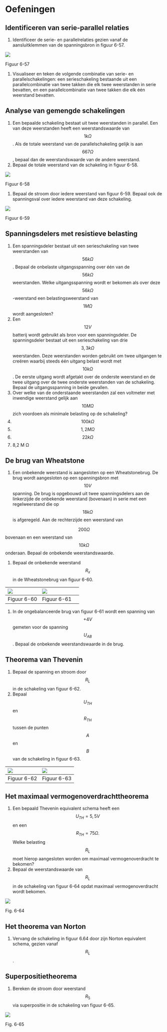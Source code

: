 # Oefeningen

## Identificeren van serie-parallel relaties <a id="identificeren-van-serie-parallel-relaties"></a>

1. Identificeer de serie- en parallelrelaties gezien vanaf de aansluitklemmen van de spanningsbron in figuur 6-57.

![](../.gitbook/assets/afbeelding_534.png)

Figuur 6-57

1. Visualiseer en teken de volgende combinatie van serie- en parallelschakelingen: een serieschakeling bestaande uit een parallelcombinatie van twee takken die elk twee weerstanden in serie bevatten, en een parallelcombinatie van twee takken die elk één weerstand bevatten.

## Analyse van gemengde schakelingen <a id="analyse-van-gemengde-schakelingen"></a>

1. Een bepaalde schakeling bestaat uit twee weerstanden in parallel. Een van deze weerstanden heeft een weerstandswaarde van $$1 k\Omega$$ . Als de totale weerstand van de parallelschakeling gelijk is aan $$667 \Omega$$ , bepaal dan de weerstandswaarde van de andere weerstand.
2. Bepaal de totale weerstand van de schakeling in figuur 6-58.

![](../.gitbook/assets/afbeelding_535.png)

Figuur 6-58

1. Bepaal de stroom door iedere weerstand van figuur 6-59. Bepaal ook de spanningsval over iedere weerstand van deze schakeling.

![](../.gitbook/assets/afbeelding_536.png)

Figuur 6-59

## Spanningsdelers met resistieve belasting <a id="spanningsdelers-met-resistieve-belasting"></a>

1. Een spanningsdeler bestaat uit een serieschakeling van twee weerstanden van $$56 k\Omega$$ . Bepaal de onbelaste uitgangsspanning over één van de $$56 k\Omega$$ weerstanden. Welke uitgangsspanning wordt er bekomen als over deze $$56 k\Omega$$ -weerstand een belastingsweerstand van $$1 M\Omega$$ wordt aangesloten?
2. Een $$12 V$$ batterij wordt gebruikt als bron voor een spanningsdeler. De spanningsdeler bestaat uit een serieschakeling van drie $$\mathrm{3,3} k\Omega$$ weerstanden. Deze weerstanden worden gebruikt om twee uitgangen te creëren waarbij steeds één uitgang belast wordt met $$10 k\Omega$$ . De eerste uitgang wordt afgetakt over de onderste weerstand en de twee uitgang over de twee onderste weerstanden van de schakeling. Bepaal de uitgangsspanning in beide gevallen.
3. Over welke van de onderstaande weerstanden zal een voltmeter met inwendige weerstand gelijk aan $$10 M\Omega$$ zich voordoen als minimale belasting op de schakeling?
4. $$100 k\Omega$$
5. $$\mathrm{1,2} M\Omega$$
6. $$22 k\Omega$$
7. 8,2 M Ω

## De brug van Wheatstone <a id="de-brug-van-wheatstone"></a>

1. Een onbekende weerstand is aangesloten op een Wheatstonebrug. De brug wordt aangesloten op een spanningsbron met $$10 V$$ spanning. De brug is opgebouwd uit twee spanningsdelers aan de linkerzijde de onbekende weerstand \(bovenaan\) in serie met een regelweerstand die op $$18 k\Omega$$ is afgeregeld. Aan de rechterzijde een weerstand van

$$200 \Omega$$ bovenaan en een weerstand van $$10 k\Omega$$ onderaan. Bepaal de onbekende weerstandswaarde.

1. Bepaal de onbekende weerstand $${R}_{x}$$ in de Wheatstonebrug van figuur 6-60.

| ![](../.gitbook/assets/afbeelding_537.png) | ![](../.gitbook/assets/afbeelding_538.png) |  |
| :--- | :--- | :--- |
| Figuur 6-60 | Figuur 6-61 |  |

1. In de ongebalanceerde brug van figuur 6-61 wordt een spanning van $$+4 V$$ gemeten voor de spanning $${U}_{AB}$$ . Bepaal de onbekende weerstandswaarde in de brug.

## Theorema van Thevenin <a id="theorema-van-thevenin"></a>

1. Bepaal de spanning en stroom door $${R}_{L}$$ in de schakeling van figuur 6-62.
2. Bepaal $${U}_{TH}$$ en $${R}_{TH}$$ tussen de punten $$A$$ en $$B$$ van de schakeling in figuur 6-63.

| ![](../.gitbook/assets/afbeelding_539.png) | ![](../.gitbook/assets/afbeelding_540.png) |
| :--- | :--- |
| Figuur 6-62 | Figuur 6-63 |

## Het maximaal vermogenoverdrachttheorema <a id="het-maximaal-vermogenoverdrachttheorema"></a>

1. Een bepaald Thevenin equivalent schema heeft een $${U}_{TH}=\mathrm{5,5} V$$ en een $${R}_{TH}=75\Omega .$$ Welke belasting $${R}_{L}$$ moet hierop aangesloten worden om maximaal vermogenoverdracht te bekomen?
2. Bepaal de weerstandswaarde van $${R}_{L}$$ in de schakeling van figuur 6-64 opdat maximaal vermogenoverdracht wordt bekomen.

![](../.gitbook/assets/afbeelding_541.png)

Fig. 6-64

## Het theorema van Norton <a id="het-theorema-van-norton"></a>

1. Vervang de schakeling in figuur 6.64 door zijn Norton equivalent schema, gezien vanaf $${R}_{L}$$ .

## Superpositietheorema <a id="superpositietheorema"></a>

1. Bereken de stroom door weerstand $${R}_{5}$$ via superpositie in de schakeling van figuur 6-65.

![](../.gitbook/assets/afbeelding_542.png)

Fig. 6-65

